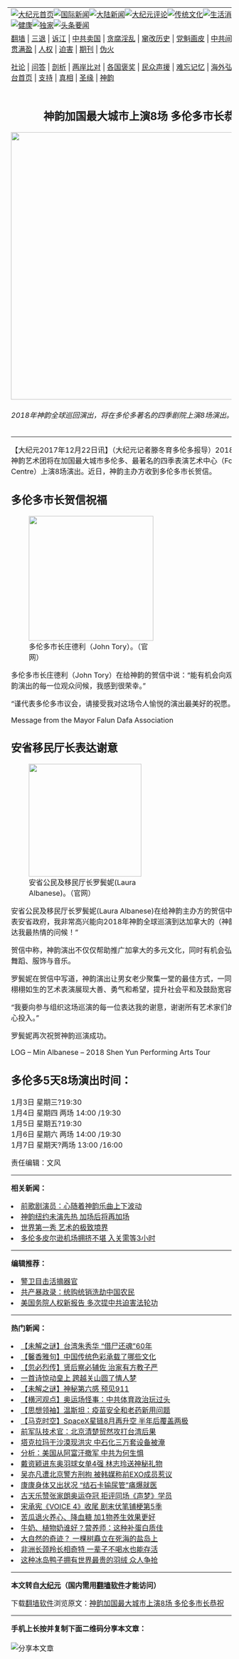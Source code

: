 <a name="1" id="1" target="_blank"></a><span id="1"></span>
<table align=center border="0"><tr><td colspan="2" VALIGN=TOP><a href="https://github.com/zdsozj366/djy/blob/master/gb/nf1351518.md#1"><img src="https://raw.githubusercontent.com/zdsozj366/www/master/t/djy/1.jpg" title="大纪元首页" alt="大纪元首页"></a><a href="https://github.com/zdsozj366/djy/blob/master/gb/n24hr.md#1"><img src="https://raw.githubusercontent.com/zdsozj366/www/master/t/djy/3.jpg" title="国际新闻" alt="国际新闻"></a><a href="https://github.com/zdsozj366/djy/blob/master/gb/nsc413.md#1"><img src="https://raw.githubusercontent.com/zdsozj366/www/master/t/djy/4.jpg" title="大陆新闻" alt="大陆新闻"></a><a href="https://github.com/zdsozj366/djy/blob/master/gb/news392.md#1"><img src="https://raw.githubusercontent.com/zdsozj366/www/master/t/djy/5.jpg" title="大纪元评论" alt="大纪元评论"></a><a href="https://github.com/zdsozj366/djy/blob/master/gb/news2007.md#1"><img src="https://raw.githubusercontent.com/zdsozj366/www/master/t/djy/6.jpg" title="传统文化" alt="传统文化"></a><a href="https://github.com/zdsozj366/djy/blob/master/gb/news2008.md#1"><img src="https://raw.githubusercontent.com/zdsozj366/www/master/t/djy/7.jpg" title="生活消费" alt="生活消费"></a><a href="https://github.com/zdsozj366/djy/blob/master/gb/ncyule.md#1"><img src="https://raw.githubusercontent.com/zdsozj366/www/master/t/djy/8.jpg" title="娱乐休闲" alt="娱乐休闲"></a><a href="https://github.com/zdsozj366/djy/blob/master/gb/nsc1002.md#1"><img src="https://raw.githubusercontent.com/zdsozj366/www/master/t/djy/9.jpg" title="健康" alt="健康"></a><a href="https://github.com/zdsozj366/djy/blob/master/gb/nf6092.md#1"><img src="https://raw.githubusercontent.com/zdsozj366/www/master/t/djy/10a.jpg" title="独家" alt="独家"></a><a href="https://github.com/zdsozj366/djy/blob/master/gb/nf4514.md#1"><img src="https://raw.githubusercontent.com/zdsozj366/www/master/t/djy/12a.jpg" title="头条要闻" alt="头条要闻"></a></td></tr>
<tr><td colspan="2" VALIGN=TOP><a target="_blank" href="https://github.com/zdsozj366/www/blob/master/README.md?zsrh#1">翻墙</a> | <a target="_blank" href="https://github.com/zdsozj366/djy/blob/master/gb/nf5657.md#1">三退</a> | <a target="_blank" href="https://github.com/zdsozj366/djy/blob/master/gb/nf6124.md#1">诉江</a> | <a target="_blank" href="https://github.com/zdsozj366/djy/blob/master/gb/nf1176117.md#1">中共卖国</a> | <a target="_blank" href="https://github.com/zdsozj366/djy/blob/master/gb/nf5773.md#1">贪腐淫乱</a> | <a target="_blank" href="https://github.com/zdsozj366/djy/blob/master/gb/nf1176115.md#1">窜改历史</a> | <a target="_blank" href="https://github.com/zdsozj366/djy/blob/master/gb/nf1176107.md#1">党魁画皮</a> | <a target="_blank" href="https://github.com/zdsozj366/djy/blob/master/gb/nf1320400.md#1">中共间谍</a> | <a target="_blank" href="https://github.com/zdsozj366/djy/blob/master/gb/nf1176114.md#1">破坏传统</a> | <a target="_blank" href="https://github.com/zdsozj366/ntdtv/blob/master/gb/prog447_1.md#1">恶贯满盈</a> | <a target="_blank" href="https://github.com/zdsozj366/djy/blob/master/gb/ncid278.md#1">人权</a> | <a target="_blank" href="https://github.com/zdsozj366/djy/blob/master/gb/nf1176111.md#1">迫害</a> | <a target="_blank" href="https://gitlab.com/szzdlab/mh-qikan/blob/master/README.md#1">期刊</a> | <a target="_blank" href="https://github.com/zdsozj366/djy/blob/master/gb/nf5562.md#1">伪火</a></p><p><a target="_blank" href="https://github.com/zdsozj366/djy/blob/master/gb/9p.md#1">社论</a> | <a target="_blank" href="https://github.com/zdsozj366/djy/blob/master/gb/nf4378.md#1">问答</a> | <a target="_blank" href="https://github.com/zdsozj366/djy/blob/master/gb/nf5792.md#1">剖析</a> | <a target="_blank" href="https://github.com/zdsozj366/djy/blob/master/gb/nf5735.md#1">两岸比对</a> | <a target="_blank" href="https://github.com/zdsozj366/djy/blob/master/gb/nf6119.md#1">各国褒奖</a> | <a target="_blank" href="https://github.com/zdsozj366/djy/blob/master/gb/nf6120.md#1">民众声援</a> | <a target="_blank" href="https://github.com/zdsozj366/djy/blob/master/gb/nf1188594.md#1">难忘记忆</a> | <a target="_blank" href="https://github.com/zdsozj366/djy/blob/master/gb/nf3180.md#1">海外弘传</a> | <a target="_blank" href="https://github.com/zdsozj366/djy/blob/master/gb/nf5410.md#1">万人上访</a> | <a target="_blank" href="https://github.com/zdsozj366/www/blob/master/README.md?zsrh#1">平台首页</a> | <a target="_blank" href="https://github.com/zdsozj366/djy/blob/master/gb/nf4386.md#1">支持</a> | <a target="_blank" href="https://github.com/zdsozj366/djy/blob/master/gb/nf4389.md#1">真相</a> | <a target="_blank" href="https://github.com/zdsozj366/djy/blob/master/gb/nf5790.md#1">圣缘</a> | <a target="_blank" href="https://github.com/zdsozj366/djy/blob/master/gb/nf4786.md#1">神韵</a></td></tr>
<tr><td VALIGN=TOP width="626"><h2 align=center>神韵加国最大城市上演8场 多伦多市长恭祝</h2>
<img width="600" src="https://i.epochtimes.com/assets/uploads/2018/01/1505c87ca4039a1a_ttl7dayw6R_rgb-UnivBanner_Summer2017_FSCPA_HR_4C_medium-1-600x400.jpg" />
<h6>2018年神韵全球巡回演出，将在多伦多著名的四季剧院上演8场演出。（剧院提供）
</h6>
<hr>
	<p>【大纪元2017年12月22日讯】（大纪元记者滕冬育多伦多报导）2018年1月3日，<ahref="https://github.com/zdsozj366/djy/blob/master/gb/tag/%E7%A5%9E%E9%9F%B5.md#1">神韵</a>艺术团将在加国最大城市多伦多、最著名的四季表演艺术中心（Four Seasons Centre）上演8场演出。近日，神韵主办方收到<ahref="https://github.com/zdsozj366/djy/blob/master/gb/tag/%E5%A4%9A%E4%BC%A6%E5%A4%9A%E5%B8%82%E9%95%BF.md#1">多伦多市长</a>贺信。</p>
<h2><ahref="https://github.com/zdsozj366/djy/blob/master/gb/tag/%E5%A4%9A%E4%BC%A6%E5%A4%9A%E5%B8%82%E9%95%BF.md#1">多伦多市长</a>贺信祝福</h2>
<figure id="attachment_9981462" aria-describedby="caption-attachment-9981462" style="width: 280px" class="wp-caption aligncenter"><a target="_blank" href="https://i.epochtimes.com/assets/uploads/2017/12/Mayor-John-Tory-2014_with-Chain.jpg"><img class=" wp-image-9981462" src="https://i.epochtimes.com/assets/uploads/2017/12/Mayor-John-Tory-2014_with-Chain-600x751.jpg" alt="" width="280" b="351" /></a><figcaption id="caption-attachment-9981462" class="wp-caption-text">多伦多市长庄德利（John Tory）。（官网）</figcaption></figure>
<p>多伦多市长庄德利（John Tory）在给<ahref="https://github.com/zdsozj366/djy/blob/master/gb/tag/%E7%A5%9E%E9%9F%B5.md#1">神韵</a>的贺信中说：“能有机会向观赏2018年神韵演出的每一位观众问候，我感到很荣幸。”</p>
<p>“谨代表多伦多市议会，请接受我对这场令人愉悦的演出最美好的祝愿。”</p>
<p><ahref="https://i.epochtimes.com/assets/uploads/2017/01/Message-from-the-Mayor-Falun-Dafa-Association.pdf">Message from the Mayor Falun Dafa Association</a></p>
<h2>安省移民厅长表达谢意</h2>
<figure id="attachment_9981469" aria-describedby="caption-attachment-9981469" style="width: 253px" class="wp-caption aligncenter"><a target="_blank" href="https://i.epochtimes.com/assets/uploads/2017/12/Laura-Albanese.jpg"><img class=" wp-image-9981469" src="https://i.epochtimes.com/assets/uploads/2017/12/Laura-Albanese-600x750.jpg" alt="" width="253" b="316" /></a><figcaption id="caption-attachment-9981469" class="wp-caption-text">安省公民及移民厅长罗鬓妮(Laura Albanese)。（官网）</figcaption></figure>
<p>安省公民及移民厅长罗鬓妮(Laura Albanese)在给神韵主办方的贺信中写道，“谨代表安省政府，我非常高兴能向2018年神韵全球巡演到达加拿大的（神韵）艺术团表达我最热情的问候！”</p>
<p>贺信中称，神韵演出不仅仅帮助推广加拿大的多元文化，同时有机会弘扬传统的中国舞蹈、服饰与音乐。</p>
<p>罗鬓妮在贺信中写道，神韵演出让男女老少聚集一堂的最佳方式，一同“欣赏这台通过栩栩如生的艺术表演展现大善、勇气和希望，提升社会平和及鼓励宽容忍耐”。</p>
<p>“我要向参与组织这场巡演的每一位表达我的谢意，谢谢所有艺术家们的努力工作和全心投入。”</p>
<p>罗鬓妮再次祝贺神韵巡演成功。</p>
<p><ahref="https://i.epochtimes.com/assets/uploads/2017/01/LOG-Min-Albanese-2018-Shen-Yun-Performing-Arts-Tour.pdf">LOG &#8211; Min Albanese &#8211; 2018 Shen Yun Performing Arts Tour</a></p>
<h2>多伦多5天8场演出时间：</h2>
<p>1月3日 星期三?19:30<br />
1月4日 星期四 两场 14:00 /19:30<br />
1月5日 星期五?19:30<br />
1月6日 星期六 两场 14:00 /19:30<br />
1月7日 星期天?两场 13:00 /16:00</p>
<p>责任编辑：文风</p>
	
<hr>


<strong>相关新闻：</strong>
<li><a href="https://github.com/zdsozj366/djy/blob/master/gb/17/10/12/n9723878.md#1">前歌剧演员：心随着神韵乐曲上下波动</a></li>
<li><a href="https://github.com/zdsozj366/djy/blob/master/gb/17/12/17/n9966944.md#1">神韵纽约未演先热 加场后将再加场</a></li>
<li><a href="https://github.com/zdsozj366/djy/blob/master/gb/17/12/20/n9975109.md#1">世界第一秀 艺术的极致境界</a></li>
<li><a href="https://github.com/zdsozj366/djy/blob/master/gb/21/7/29/n13125599.md#1">多伦多皮尔逊机场拥挤不堪 入关需等3小时</a></li>
<hr>


<strong>编辑推荐：</strong>
<li><a href="https://github.com/zdsozj366/djy/blob/master/gb/16/3/16/n4663449.md?dfh#1" target="_blank">警卫目击活摘器官</a></li><li><a href="https://github.com/tsiac2612/djy/blob/master/gb/18/5/4/n10360803.md#1" target="_blank">共产暴政录：统购统销洗劫中国农民</a></li><li><a href="https://github.com/tsiac2612/djy/blob/master/gb/19/3/14/n11111708.md#1" target="_blank">美国务院人权新报告 多次提中共迫害法轮功</a></li>
<hr>

<strong>热门新闻：</strong>
<li><a href="https://github.com/zdsozj366/djy/blob/master/gb/21/7/29/n13125465.md#1">【未解之谜】台湾朱秀华 “借尸还魂”60年</a></li>
<li><a href="https://github.com/zdsozj366/djy/blob/master/gb/21/7/25/n13113957.md#1">【馨香雅句】中国传统色彩承载了哪些文化</a></li>
<li><a href="https://github.com/zdsozj366/djy/blob/master/gb/21/7/23/n13110780.md#1">【忽必烈传】贤后察必辅佐 治家有方教子严</a></li>
<li><a href="https://github.com/zdsozj366/djy/blob/master/gb/21/7/20/n13102261.md#1">一首诗惊动皇上  跨越关山圆了情人梦</a></li>
<li><a href="https://github.com/zdsozj366/djy/blob/master/gb/21/7/27/n13119494.md#1">【未解之谜】神秘第六感 预见911</a></li>
<li><a href="https://github.com/zdsozj366/djy/blob/master/gb/21/7/31/n13129531.md#1">【横河观点】奥运场怪事：中共体育政治玩过头</a></li>
<li><a href="https://github.com/zdsozj366/djy/blob/master/gb/21/7/30/n13127751.md#1">【思想领袖】温斯坦：疫苗安全和老药新用问题</a></li>
<li><a href="https://github.com/zdsozj366/djy/blob/master/gb/21/7/31/n13129916.md#1">【马克时空】SpaceX星链8月再升空 半年后覆盖两极</a></li>
<li><a href="https://github.com/zdsozj366/djy/blob/master/gb/21/7/28/n13122749.md#1">前军队技术官：北京清楚贸然攻打台湾后果</a></li>
<li><a href="https://github.com/zdsozj366/djy/blob/master/gb/21/7/31/n13128905.md#1">塔克拉玛干沙漠现洪灾 中石化三万套设备被淹</a></li>
<li><a href="https://github.com/zdsozj366/djy/blob/master/gb/21/7/31/n13129522.md#1">分析：美国从阿富汗撤军 中共为何生惧</a></li>
<li><a href="https://github.com/zdsozj366/djy/blob/master/gb/21/7/30/n13128360.md#1">戴资颖进东奥羽球女单4强 林志玲送神秘礼物</a></li>
<li><a href="https://github.com/zdsozj366/djy/blob/master/gb/21/7/31/n13129840.md#1">吴亦凡遭北京警方刑拘 被韩媒称前EXO成员惹议</a></li>
<li><a href="https://github.com/zdsozj366/djy/blob/master/gb/21/8/1/n13130307.md#1">康康身体又出状况 “结石卡输尿管”痛爆就医</a></li>
<li><a href="https://github.com/zdsozj366/djy/blob/master/gb/21/7/30/n13128114.md#1">古天乐赞张家朗奥运夺冠 拒评同场《声梦》学员</a></li>
<li><a href="https://github.com/zdsozj366/djy/blob/master/gb/21/8/1/n13130420.md#1">宋承宪《VOICE 4》收尾 剧末伏笔铺梗第5季</a></li>
<li><a href="https://github.com/zdsozj366/djy/blob/master/gb/21/7/28/n13122210.md#1">苦瓜退火养心、降血糖 加1物养生效果更好</a></li>
<li><a href="https://github.com/zdsozj366/djy/blob/master/gb/21/7/30/n13126866.md#1">牛奶、植物奶谁好？营养师：这种补蛋白质佳</a></li>
<li><a href="https://github.com/zdsozj366/djy/blob/master/gb/21/8/1/n13130775.md#1">大自然的奇迹？ 一棵树矗立在死海的盐岛上</a></li>
<li><a href="https://github.com/zdsozj366/djy/blob/master/gb/21/8/1/n13130759.md#1">非洲长颈羚长相奇特 一辈子不喝水也能存活</a></li>
<li><a href="https://github.com/zdsozj366/djy/blob/master/gb/21/8/1/n13130659.md#1">这种冰岛鸭子拥有世界最贵的羽绒 众人争抢</a></li>
<hr>

<strong>本文转自<a href="https://www.epochtimes.com">大纪元</a>（国内需用<a href="https://github.com/zdsozj366/www/blob/master/README.md#8">翻墙软件</a>才能访问）</strong><p>下载<a href="https://github.com/zdsozj366/www/blob/master/README.md#8">翻墙软件</a>浏览原文：<a href="https://www.epochtimes.com/gb/17/12/21/n9981444.htm">神韵加国最大城市上演8场 多伦多市长恭祝</a></p><hr>

<strong>手机上长按并复制下面二维码分享本文章：</strong><br><br><img src="https://chart.apis.google.com/chart?cht=qr&chs=240x240&choe=UTF-8&chld=M|2&chl=https://github.com/zdsozj366/djy/blob/master/gb/17/12/21/n9981444.md%231" title="分享本文章"></td><td VALIGN=TOP><a href="https://github.com/zdsozj366/djy/blob/master/gb/16/1/21/n4622075.md?dfh#1" target="_blank"><img src="https://raw.githubusercontent.com/zdsozj366/djy/master/gb/300/wei-f1.jpg" title="中共的伪火骗局"  alt="中共的伪火骗局"></a><br><a href="https://github.com/zdsozj366/www/blob/master/README.md?dfh#9" target="_blank"><img src="https://raw.githubusercontent.com/zdsozj366/djy/master/gb/300/yong-h.jpg" title="永恒的见证"  alt="永恒的见证"></a><br><a href="https://github.com/zdsozj366/djy/blob/master/gb/13/9/29/n3974789.md?dfh#1" target="_blank"><img src="https://raw.githubusercontent.com/zdsozj366/djy/master/gb/300/shang-lnz.jpg" title="善良女子被中共投男牢"  alt="善良女子被中共投男牢"></a><br><a href="https://github.com/zdsozj366/djy/blob/master/gb/16/3/16/n4663449.md?dfh#1" target="_blank"><img src="https://raw.githubusercontent.com/zdsozj366/djy/master/gb/300/huo-z3.jpg" title="警卫目击活摘器官"  alt="警卫目击活摘器官"></a><br><a href="https://github.com/zdsozj366/djy/blob/master/gb/16/8/7/n8177641.md?dfh#1" target="_blank"><img src="https://raw.githubusercontent.com/zdsozj366/djy/master/gb/300/huo-z4.jpg" title="证人描述活摘恐怖"  alt="证人描述活摘恐怖"></a><br><a href="https://github.com/zdsozj366/djy/blob/master/gb/10/4/19/n2881569.md?dfh#1" target="_blank"><img src="https://raw.githubusercontent.com/zdsozj366/djy/master/gb/300/huo-z1.jpg" title="揭开活摘器官黑幕"  alt="揭开活摘器官黑幕"></a><br><a href="https://github.com/zdsozj366/djy/blob/master/gb/10/11/7/n3077476.md?dfh#1" target="_blank"><img src="https://raw.githubusercontent.com/zdsozj366/djy/master/gb/300/ma-ks.jpg" title="马克思的成魔之路"  alt="马克思的成魔之路"></a><br><a href="https://github.com/zdsozj366/djy/blob/master/gb/14/6/9/n4173977.md?dfh#1" target="_blank"><img src="https://raw.githubusercontent.com/zdsozj366/djy/master/gb/300/chang-zs.jpg" title="藏字石 蕴天机"  alt="藏字石 蕴天机"></a><br><a href="https://github.com/zdsozj366/djy/blob/master/gb/18/5/10/n10381511.md?dfh#1" target="_blank"><img src="https://raw.githubusercontent.com/zdsozj366/djy/master/gb/300/st1.jpg" title="关注三亿人三退"  alt="关注三亿人三退"></a><br><a href="https://github.com/zdsozj366/djy/blob/master/gb/18/3/21/n10237682.md?dfh#1" target="_blank"><img src="https://raw.githubusercontent.com/zdsozj366/djy/master/gb/300/jie-t.jpg" title="解体中共复兴中华"  alt="解体中共复兴中华"></a><br><a href="https://github.com/zdsozj366/djy/blob/master/gb/9/2/9/n2422991.md?dfh#1" target="_blank"><img src="https://raw.githubusercontent.com/zdsozj366/djy/master/gb/300/gao-zs.jpg" title="中共迫害良心律师"  alt="中共迫害良心律师"></a><br><a href="https://github.com/zdsozj366/djy/blob/master/gb/18/12/9/n10900044.md?dfh#1" target="_blank"><img src="https://raw.githubusercontent.com/zdsozj366/djy/master/gb/300/sj1.jpg" title="三百多万人举报江泽民"  alt="三百多万人举报江泽民"></a><br><a href="https://github.com/zdsozj366/djy/blob/master/gb/18/8/28/n10672014.md?dfh#1" target="_blank"><img src="https://raw.githubusercontent.com/zdsozj366/djy/master/gb/300/sj2.jpg" title="这些官员为何起诉江泽民"  alt="这些官员为何起诉江泽民"></a><br><a href="https://github.com/zdsozj366/djy/blob/master/gb/8/12/18/n2367165.md?dfh#1" target="_blank"><img src="https://raw.githubusercontent.com/zdsozj366/djy/master/gb/300/liangan.jpg" title="海峡两岸的强烈对比"  alt="海峡两岸的强烈对比"></a><br><a href="https://github.com/zdsozj366/djy/blob/master/gb/15/12/10/n4593139.md?dfh#1" target="_blank"><img src="https://raw.githubusercontent.com/zdsozj366/djy/master/gb/300/jia-ndzl.jpg" title="加拿大总理的贺信"  alt="加拿大总理的贺信"></a><br><a href="https://github.com/zdsozj366/djy/blob/master/gb/11/6/17/n3289382.md?dfh#1" target="_blank"><img src="https://raw.githubusercontent.com/zdsozj366/djy/master/gb/300/xiao-wd.jpg" title="探寻真相兼听则明"  alt="探寻真相兼听则明"></a><br><a href="https://github.com/zdsozj366/djy/blob/master/gb/18/10/27/n10812623.md?dfh#1" target="_blank"><img src="https://raw.githubusercontent.com/zdsozj366/djy/master/gb/300/yindu.jpg" title="印度媒体报道东方"  alt="印度媒体报道东方"></a><br><a href="https://github.com/zdsozj366/djy/blob/master/gb/18/6/9/n10469652.md?dfh#1" target="_blank"><img src="https://raw.githubusercontent.com/zdsozj366/djy/master/gb/300/xie-j.jpg" title="不一样的海外校园"  alt="不一样的海外校园"></a><br><a href="https://github.com/zdsozj366/djy/blob/master/gb/7/4/5/n1669415.md?dfh#1" target="_blank"><img src="https://raw.githubusercontent.com/zdsozj366/djy/master/gb/300/li-up.jpg" title="从大师到徒弟的传奇"  alt="从大师到徒弟的传奇"></a><br><a href="https://github.com/zdsozj366/djy/blob/master/gb/17/5/26/n9191512.md?dfh#1" target="_blank"><img src="https://raw.githubusercontent.com/zdsozj366/djy/master/gb/300/zfl2.jpg" title="亿万人与东方一本奇书"  alt="亿万人与东方一本奇书"></a><br><a href="https://github.com/zdsozj366/djy/blob/master/gb/13/11/27/n4020290.md?dfh#1" target="_blank"><img src="https://raw.githubusercontent.com/zdsozj366/djy/master/gb/300/zhen-h.jpg" title="大陆见不到的震撼场面"  alt="大陆见不到的震撼场面"></a><br><a href="https://github.com/zdsozj366/djy/blob/master/gb/15/7/17/n4482910.md?dfh#1" target="_blank"><img src="https://raw.githubusercontent.com/zdsozj366/djy/master/gb/300/dalu-sk.jpg" title="人心向善 大陆当初盛况"  alt="人心向善 大陆当初盛况"></a><br><a href="https://github.com/zdsozj366/djy/blob/master/gb/19/1/5/n10955468.md?dfh#1" target="_blank"><img src="https://raw.githubusercontent.com/zdsozj366/djy/master/gb/300/zfl1.jpg" title="追寻真理 这书讲什么"  alt="追寻真理 这书讲什么"></a><br><a href="https://github.com/zdsozj366/www/blob/master/README.md?dfh#1" target="_blank"><img src="https://raw.githubusercontent.com/zdsozj366/djy/master/gb/300/fq1.jpg" title="下载免费翻墙软件"  alt="下载免费翻墙软件"></a><br></td></tr></table>
